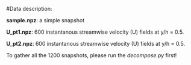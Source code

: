 #Data description:

**sample.npz**: a simple snapshot 

**U_pt1.npz**: 600 instantanous streamwise velocity (U) fields at y/h = 0.5.

**U_pt2.npz**: 600 instantanous streamwise velocity (U) fields at y/h = 0.5.

To gather all the 1200 snapshots, please run the *decompose.py* first!